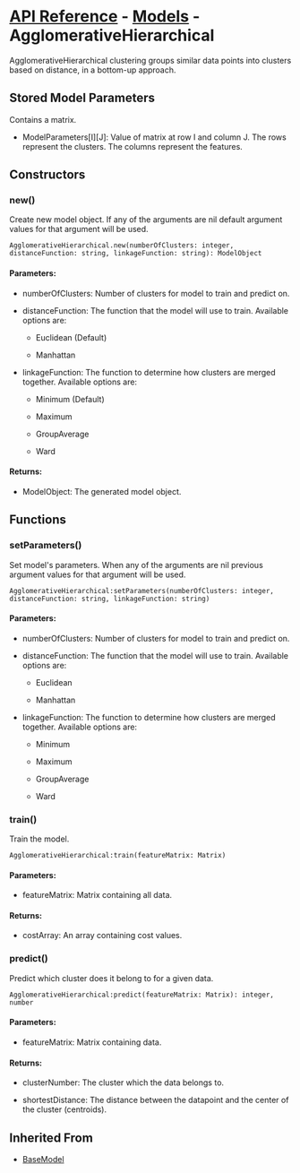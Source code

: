 # [API Reference](../../API.md) - [Models](../Models.md) - AgglomerativeHierarchical

AgglomerativeHierarchical clustering groups similar data points into clusters based on distance, in a bottom-up approach.

## Stored Model Parameters

Contains a matrix.  

* ModelParameters[I][J]: Value of matrix at row I and column J. The rows represent the clusters. The columns represent the features.

## Constructors

### new()

Create new model object. If any of the arguments are nil default argument values for that argument will be used.

```
AgglomerativeHierarchical.new(numberOfClusters: integer, distanceFunction: string, linkageFunction: string): ModelObject
```

#### Parameters:

* numberOfClusters: Number of clusters for model to train and predict on.

* distanceFunction: The function that the model will use to train. Available options are:
  
  * Euclidean (Default)
 
  * Manhattan

* linkageFunction: The function to determine how clusters are merged together. Available options are:

  * Minimum (Default)

  * Maximum

  * GroupAverage
   
  * Ward

#### Returns:

* ModelObject: The generated model object.

## Functions

### setParameters()

Set model's parameters. When any of the arguments are nil previous argument values for that argument will be used.

```
AgglomerativeHierarchical:setParameters(numberOfClusters: integer, distanceFunction: string, linkageFunction: string)
```

#### Parameters:

* numberOfClusters: Number of clusters for model to train and predict on.

* distanceFunction: The function that the model will use to train. Available options are:

  * Euclidean
 
  * Manhattan

* linkageFunction: The function to determine how clusters are merged together. Available options are:

  * Minimum

  * Maximum

  * GroupAverage
   
  * Ward

### train()

Train the model.

```
AgglomerativeHierarchical:train(featureMatrix: Matrix)
```

#### Parameters:

* featureMatrix: Matrix containing all data.

#### Returns:

* costArray: An array containing cost values.

### predict()

Predict which cluster does it belong to for a given data.

```
AgglomerativeHierarchical:predict(featureMatrix: Matrix): integer, number
```

#### Parameters:

* featureMatrix: Matrix containing data.

#### Returns:

* clusterNumber: The cluster which the data belongs to.

* shortestDistance: The distance between the datapoint and the center of the cluster (centroids).

## Inherited From

* [BaseModel](BaseModel.md)
